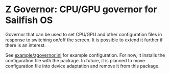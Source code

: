 # Z Governor: CPU/GPU governor for Sailfish OS

Governor that can be used to set CPU/GPU and other configuration files
in response to switching on/off the screen. It is possible to extend
it further if there is an interest.

See [example/zgovernor.ini](example/zgovernor.ini) for example configuration. For now, it
installs the configuration file with the package. In future, it is
planned to move configuration file into device adaptation and remove
it from this package.
